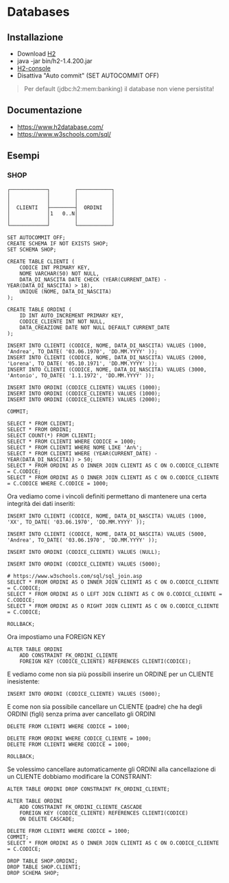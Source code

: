 # Databases

## Installazione

- Download [H2](https://www.h2database.com/)
- java -jar bin/h2-1.4.200.jar
- [H2-console](http://localhost:9898/)
- Disattiva "Auto commit" (SET AUTOCOMMIT OFF)

> Per default (jdbc:h2:mem:banking) il database non viene persistita!

## Documentazione
- https://www.h2database.com/
- https://www.w3schools.com/sql/ 

## Esempi

### SHOP

```
┌────────────┐        ┌───────────┐
│            │        │           │
│            │        │           │
│  CLIENTI   ├────────┤  ORDINI   │
│            │1   0..N│           │
│            │        │           │
└────────────┘        └───────────┘
```

```
SET AUTOCOMMIT OFF;
CREATE SCHEMA IF NOT EXISTS SHOP;
SET SCHEMA SHOP;
```

```
CREATE TABLE CLIENTI (
    CODICE INT PRIMARY KEY, 
    NOME VARCHAR(50) NOT NULL, 
    DATA_DI_NASCITA DATE CHECK (YEAR(CURRENT_DATE) - YEAR(DATA_DI_NASCITA) > 18),
    UNIQUE (NOME, DATA_DI_NASCITA)
);

CREATE TABLE ORDINI (
    ID INT AUTO_INCREMENT PRIMARY KEY,
    CODICE_CLIENTE INT NOT NULL,
    DATA_CREAZIONE DATE NOT NULL DEFAULT CURRENT_DATE
);
```

```
INSERT INTO CLIENTI (CODICE, NOME, DATA_DI_NASCITA) VALUES (1000, 'Andrea', TO_DATE( '03.06.1970', 'DD.MM.YYYY' ));
INSERT INTO CLIENTI (CODICE, NOME, DATA_DI_NASCITA) VALUES (2000, 'Lorena', TO_DATE( '05.10.1971', 'DD.MM.YYYY' ));
INSERT INTO CLIENTI (CODICE, NOME, DATA_DI_NASCITA) VALUES (3000, 'Antonio', TO_DATE( '1.1.1972', 'DD.MM.YYYY' ));

INSERT INTO ORDINI (CODICE_CLIENTE) VALUES (1000);
INSERT INTO ORDINI (CODICE_CLIENTE) VALUES (1000);
INSERT INTO ORDINI (CODICE_CLIENTE) VALUES (2000);

COMMIT;
```

```
SELECT * FROM CLIENTI;
SELECT * FROM ORDINI;
SELECT COUNT(*) FROM CLIENTI;
SELECT * FROM CLIENTI WHERE CODICE = 1000;
SELECT * FROM CLIENTI WHERE NOME LIKE 'An%';
SELECT * FROM CLIENTI WHERE (YEAR(CURRENT_DATE) - YEAR(DATA_DI_NASCITA)) > 50;
SELECT * FROM ORDINI AS O INNER JOIN CLIENTI AS C ON O.CODICE_CLIENTE = C.CODICE;
SELECT * FROM ORDINI AS O INNER JOIN CLIENTI AS C ON O.CODICE_CLIENTE = C.CODICE WHERE C.CODICE = 1000;
```

Ora vediamo come i vincoli definiti permettano di mantenere una certa integrità dei dati inseriti:

```
INSERT INTO CLIENTI (CODICE, NOME, DATA_DI_NASCITA) VALUES (1000, 'XX', TO_DATE( '03.06.1970', 'DD.MM.YYYY' ));

INSERT INTO CLIENTI (CODICE, NOME, DATA_DI_NASCITA) VALUES (5000, 'Andrea', TO_DATE( '03.06.1970', 'DD.MM.YYYY' ));

INSERT INTO ORDINI (CODICE_CLIENTE) VALUES (NULL);

INSERT INTO ORDINI (CODICE_CLIENTE) VALUES (5000);

# https://www.w3schools.com/sql/sql_join.asp
SELECT * FROM ORDINI AS O INNER JOIN CLIENTI AS C ON O.CODICE_CLIENTE = C.CODICE;
SELECT * FROM ORDINI AS O LEFT JOIN CLIENTI AS C ON O.CODICE_CLIENTE = C.CODICE;
SELECT * FROM ORDINI AS O RIGHT JOIN CLIENTI AS C ON O.CODICE_CLIENTE = C.CODICE;

ROLLBACK;
```

Ora impostiamo una FOREIGN KEY

```
ALTER TABLE ORDINI
    ADD CONSTRAINT FK_ORDINI_CLIENTE
    FOREIGN KEY (CODICE_CLIENTE) REFERENCES CLIENTI(CODICE);
```

E vediamo come non sia più possibili inserire un ORDINE per un CLIENTE inesistente:

```
INSERT INTO ORDINI (CODICE_CLIENTE) VALUES (5000);
```

E come non sia possibile cancellare un CLIENTE (padre) che ha degli ORDINI (figli) senza prima aver cancellato gli ORDINI

```
DELETE FROM CLIENTI WHERE CODICE = 1000;

DELETE FROM ORDINI WHERE CODICE_CLIENTE = 1000;
DELETE FROM CLIENTI WHERE CODICE = 1000;

ROLLBACK;
```

Se volessimo cancellare automaticamente gli ORDINI alla cancellazione di un CLIENTE dobbiamo modificare la CONSTRAINT:

```
ALTER TABLE ORDINI DROP CONSTRAINT FK_ORDINI_CLIENTE;

ALTER TABLE ORDINI
    ADD CONSTRAINT FK_ORDINI_CLIENTE_CASCADE
    FOREIGN KEY (CODICE_CLIENTE) REFERENCES CLIENTI(CODICE)
    ON DELETE CASCADE;
```

```
DELETE FROM CLIENTI WHERE CODICE = 1000;
COMMIT;
SELECT * FROM ORDINI AS O INNER JOIN CLIENTI AS C ON O.CODICE_CLIENTE = C.CODICE;
```

```
DROP TABLE SHOP.ORDINI;
DROP TABLE SHOP.CLIENTI;
DROP SCHEMA SHOP;
```

